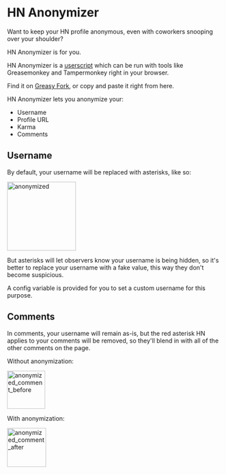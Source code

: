 # HN Anonymizer

Want to keep your HN profile anonymous, even with coworkers snooping over your shoulder?

HN Anonymizer is for you.

HN Anonymizer is a [userscript](https://en.wikipedia.org/wiki/Userscript) which can be run with tools like Greasemonkey and Tampermonkey right in your browser.

Find it on [Greasy Fork](https://greasyfork.org/en/scripts/521891-hn-anonymizer), or copy and paste it right from here.

HN Anonymizer lets you anonymize your:

* Username
* Profile URL
* Karma
* Comments

## Username

By default, your username will be replaced with asterisks, like so:

<img width="161" alt="anonymized" src="https://github.com/user-attachments/assets/64d80811-7c50-4351-b246-d6a69ffe7c36" />

But asterisks will let observers know your username is being hidden, so it's better to replace your username with a fake value, this way they don't become suspicious.

A config variable is provided for you to set a custom username for this purpose.

## Comments

In comments, your username will remain as-is, but the red asterisk HN applies to your comments will be removed, so they'll blend in with all of the other comments on the page.

Without anonymization:

<img width="89" alt="anonymized_comment_before" src="https://github.com/user-attachments/assets/773defa8-e1d8-44a8-afd7-623310f1f829" />

With anonymization:

<img width="91" alt="anonymized_comment_after" src="https://github.com/user-attachments/assets/92926cd4-7135-4945-92d4-7471c2523c54" />


